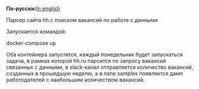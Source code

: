**По-русски**/[In english](README_en.md)

Парсер сайта hh c поиском вакансий по работе с данными

Запускается командой:

  docker-compose up 


Оба контейнера запустятся, 
каждый понедельник будет запускаться задача, в рамках которой hh.ru парсится по запросу вакансий связанных с данными,
в slack-канал отправляется количество вакансий, созданных в прошедшую неделю,
а в папе samples появляется дамп работодателей с наибольшим количеством вакансий.
